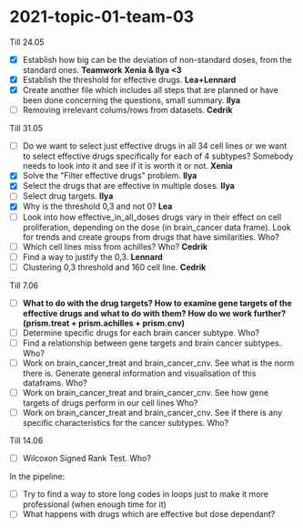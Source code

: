 # 2021-topic-01-team-03

Till 24.05
- [x] Establish how big can be the deviation of non-standard doses, from the standard ones. **Teamwork Xenia & Ilya <3**
- [x] Establish the threshold for effective drugs. **Lea+Lennard**
- [x] Create another file which includes all steps that are planned or have been done concerning the questions, small summary. **Ilya**
- [ ] Removing irrelevant colums/rows from datasets. **Cedrik**

Till 31.05
- [ ] Do we want to select just effective drugs in all 34 cell lines or we want to select effective drugs specifically for each of 4 subtypes? Somebody needs to look into it and see if it is worth it or not. **Xenia**
- [x] Solve the "Filter effective drugs" problem. **Ilya**
- [x] Select the drugs that are effective in multiple doses. **Ilya**
- [ ] Select drug targets. **Ilya**
- [x] Why is the threshold 0,3 and not 0? **Lea**
- [ ] Look into how effective_in_all_doses drugs vary in their effect on cell proliferation, depending on the dose (in brain_cancer data frame). Look for trends and create groups from drugs that have similarities. Who?
- [ ] Which cell lines miss from achilles? Who? **Cedrik**
- [ ] Find a way to justify the 0,3. **Lennard**
- [ ] Clustering 0,3 threshold and 160 cell line. **Cedrik**

Till 7.06
- [ ] **What to do with the drug targets? How to examine gene targets of the effective drugs and what to do with them? How do we work further? (prism.treat + prism.achilles + prism.cnv)**
- [ ] Determine specific drugs for each brain cancer subtype. Who? 
- [ ] Find a relationship between gene targets and brain cancer subtypes. Who? 
- [ ] Work on brain_cancer_treat and brain_cancer_cnv. See what is the norm there is. Generate general information and visualisation of this dataframs. Who?
- [ ] Work on brain_cancer_treat and brain_cancer_cnv. See how gene targets of drugs perform in our cell lines Who?
- [ ] Work on brain_cancer_treat and brain_cancer_cnv. See if there is any specific characteristics for the cancer subtypes. Who?

Till 14.06
- [ ] Wilcoxon Signed Rank Test. Who?


In the pipeline:
- [ ] Try to find a way to store long codes in loops just to make it more professional (when enough time for it)
- [ ] What happens with drugs which are effective but dose dependant?

